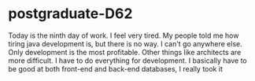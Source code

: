 # postgraduate-D62
Today is the ninth day of work. I feel very tired. My people told me how tiring java development is, but there is no way. I can't go anywhere else. Only development is the most profitable. Other things like architects are more difficult. I have to do everything for development. I basically have to be good at both front-end and back-end databases, I really took it
